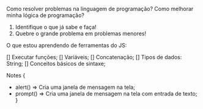Como resolver problemas na linguagem de programação?
Como melhorar minha lógica de programação?

1. Identifique o que já sabe e faça!
2. Quebre o grande problema em problemas menores!


O que estou aprendendo de ferramentas do JS:

[] Executar funções;
[] Variáveis;
[] Concatenação;
[] Tipos de dados: String;
[] Conceitos básicos de sintaxe;

Notes {
  * alert() => Cria uma janela de mensagem na tela;
  * prompt() => Cria uma janela de mensagem na tela com entrada de texto;
}